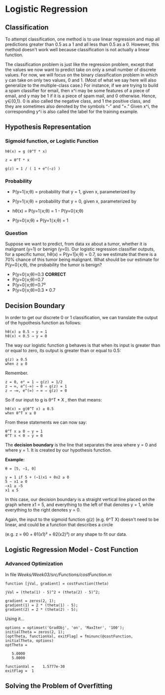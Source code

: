 # Logistic Regression


## Classification

To attempt classification, one method is to use linear regression and map all predictions greater than 0.5 as a 1 and all less than 0.5 as a 0. However, this method doesn't work well because classification is not actually a linear function.

The classification problem is just like the regression problem, except that the values we now want to predict take on only a small number of discrete values. For now, we will focus on the binary classification problem in which y can take on only two values, 0 and 1. (Most of what we say here will also generalize to the multiple-class case.)
For instance, if we are trying to build a spam classifier for email, then x^i may be some features of a piece of email, and y may be 1 if it is a piece of spam mail, and 0 otherwise. Hence, y∈{0,1}. 0 is also called the negative class, and 1 the positive class, and they are sometimes also denoted by the symbols “-” and “+.” Given x^i, the corresponding y^i is also called the label for the training example. 

## Hypothesis Representation

### Sigmoid function, or Logistic Function

```
hθ(x) = g (θ^T * x)

z = θ^T * x

g(z) = 1 / ( 1 + e^(−z) )

```

### Probability

* P(y=1∣x;θ) = probability that y	= 1, given x, parameterized by 
* P(y=1∣x;θ) = probability that y	= 0, given x, parameterized by 

* hθ(x) = P(y=1∣x;θ) = 1 - P(y=0∣x;θ)
* P(y=0∣x;θ) + P(y=1∣x;θ) = 1


### Question

Suppose we want to predict, from data xx about a tumor, whether it is malignant (y=1) or benign (y=0). Our logistic regression classifier outputs, for a specific tumor, hθ(x) = P(y=1|x;θ) = 0.7, so we estimate that there is a 70% chance of this tumor being malignant. What should be our estimate for P(y=0∣x;θ), the probability the tumor is benign?   	

* P(y=0∣x;θ)=0.3 **CORRECT**
* P(y=0∣x;θ)=0.7
* P(y=0∣x;θ)=0.7²
* P(y=0∣x;θ)=0.3 * 0.7

## Decision Boundary

In order to get our discrete 0 or 1 classification, we can translate the output of the hypothesis function as follows:

```
hθ(x) ≥ 0.5 → y = 1
hθ(x) < 0.5 → y = 0
```
The way our logistic function g behaves is that when its input is greater than or equal to zero, its output is greater than or equal to 0.5:

```
g(z) ≥ 0.5
when z ≥ 0
```

Remember.

```
z = 0, e⁰ = 1 ⇒ g(z) = 1/2
z → ∞, e^(-∞) → 0 ⇒ g(z) = 1
z → −∞, e^(∞) → ∞ ⇒ g(z) = 0
```

So if our input to g is θ^T * X , then that means:

```
hθ(x) = g(θ^T x) ≥ 0.5
when θ^T x ≥ 0
```

From these statements we can now say:

```
θ^T x ≥ 0 ⇒ y = 1
θ^T x < 0 ⇒ y = 0
```

The **decision boundary** is the line that separates the area where y = 0 and where y = 1. It is created by our hypothesis function.

**Example:**

```
θ = [5, −1, 0]

y = 1 if 5 + (−1)x1 + 0x2 ≥ 0
5 − x1 ≥ 0
−x1 ≥ −5
x1 ≤ 5
```
In this case, our decision boundary is a straight vertical line placed on the graph where x1 = 5, and everything to the left of that denotes y = 1, while everything to the right denotes y = 0.

Again, the input to the sigmoid function g(z) (e.g. θ^T X) doesn't need to be linear, and could be a function that describes a circle 

(e.g. z = θ0 + θ1(x1)² + θ2(x2)²) or any shape to fit our data.

## Logistic Regression Model - Cost Function


### Advanced Optimization

In file *Weeks/Week03/src/Functions/costFunction.m*

```
function [jVal, gradient] = costFunction(theta)

jVal = (theta(1) - 5)^2 + (theta(2) - 5)^2;

gradient = zeros(2, 1);
gradient(1) = 2 * (theta(1) - 5);
gradient(2) = 2 * (theta(2) - 5);

```

Using it...

```
options = optimset('GradObj', 'on', 'MaxIter', '100');
initialTheta = zeros(2, 1);
[optTheta, functionVal, exitFlag] = fminunc(@costFunction, initialTheta, options)
optTheta =

   5.0000
   5.0000

functionVal =    1.5777e-30
exitFlag =  1
```
## Solving the Problem of Overfitting

